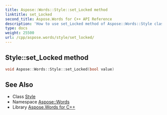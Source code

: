 ```yaml
---
title: Aspose::Words::Style::set_Locked method
linktitle: set_Locked
second_title: Aspose.Words for C++ API Reference
description: 'How to use set_Locked method of Aspose::Words::Style class in C++.'
type: docs
weight: 25500
url: /cpp/aspose.words/style/set_locked/
---
```

## Style::set_Locked method




```cpp
void Aspose::Words::Style::set_Locked(bool value)
```

## See Also

* Class [Style](../)
* Namespace [Aspose::Words](../../)
* Library [Aspose.Words for C++](../../../)
